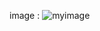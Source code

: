 image : ![myimage](https://github.com/user-attachments/assets/2ce9b9dd-6267-4dd0-8ed5-4c9cc36e10a7)

